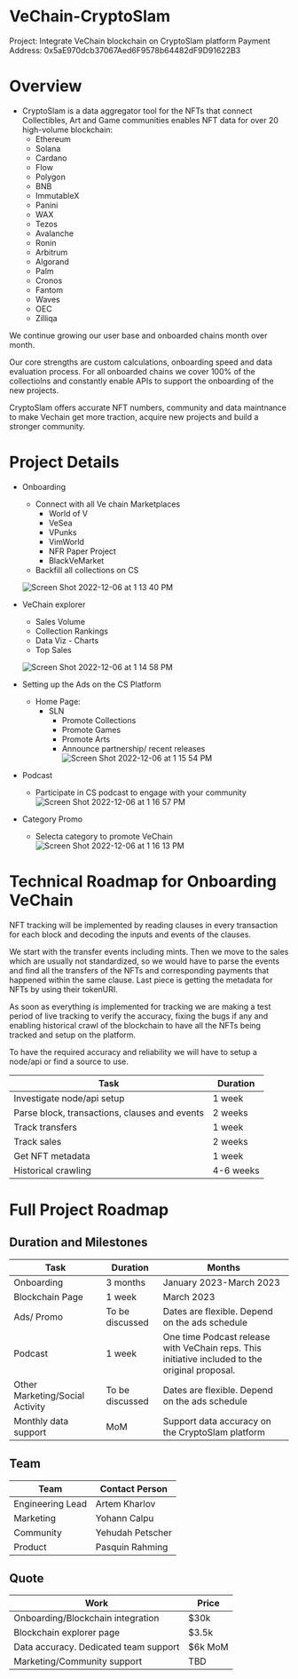 # VeChain-CryptoSlam
Project: Integrate VeChain blockchain on CryptoSlam platform
Payment Address: 0x5aE970dcb37067Aed6F9578b64482dF9D91622B3


# Overview
- CryptoSlam is a data aggregator tool for the NFTs that connect Collectibles, Art and Game communities enables NFT data for over 20 high-volume blockchain:
    - Ethereum
    - Solana
    - Cardano
    - Flow
    - Polygon
    - BNB
    - ImmutableX
    - Panini
    - WAX
    - Tezos
    - Avalanche
    - Ronin
    - Arbitrum
    - Algorand
    - Palm
    - Cronos
    - Fantom
    - Waves
    - OEC
    - Zilliqa

We continue growing our user base and onboarded chains month over month. 

Our core strengths are custom calculations, onboarding speed and data evaluation process. For all onboarded chains we cover 100% of the collectiolns and constantly enable APIs to support the onboarding of the new projects. 

CryptoSlam offers accurate NFT numbers, community and data maintnance to make Vechain get more traction, acquire new projects and build a stronger community.

# Project Details 
- Onboarding
    - Connect with all Ve chain Marketplaces
        - World of V
        - VeSea
        - VPunks
        - VimWorld
        - NFR Paper Project
        - BlackVeMarket
    - Backfill all collections on CS
    
    ![Screen Shot 2022-12-06 at 1 13 40 PM](https://user-images.githubusercontent.com/121036746/208442943-15b2c530-fc2c-4d66-b031-e1213bd4302f.png)

- VeChain explorer
    - Sales Volume
    - Collection Rankings
    - Data Viz - Charts
    - Top Sales
    
    ![Screen Shot 2022-12-06 at 1 14 58 PM](https://user-images.githubusercontent.com/121036746/208443477-6345461f-7e64-451d-a042-f2aca9bcd578.png)

- Setting up the Ads on the CS Platform
    - Home Page:
        - SLN
            - Promote Collections
            - Promote Games
            - Promote Arts
            - Announce partnership/ recent releases
            ![Screen Shot 2022-12-06 at 1 15 54 PM](https://user-images.githubusercontent.com/121036746/208443571-17f3f283-22b2-403e-8669-0baceeb7a8e7.png)
            
- Podcast
    - Participate in CS podcast to engage with your community
![Screen Shot 2022-12-06 at 1 16 57 PM](https://user-images.githubusercontent.com/121036746/208443698-0a0fbcef-72bb-4835-a33f-bae3053183b7.png)

- Category Promo
    - Selecta category to promote VeChain
![Screen Shot 2022-12-06 at 1 16 13 PM](https://user-images.githubusercontent.com/121036746/208443784-335f5025-b873-4658-ba8f-5258d1dc139f.png)


# Technical Roadmap for Onboarding VeChain

NFT tracking will be implemented by reading clauses in every transaction for each block and decoding the inputs and events of the clauses.

We start with the transfer events including mints. Then we move to the sales which are usually not standardized, so we would have to parse the events and find all the transfers of the NFTs and corresponding payments that happened within the same clause. Last piece is getting the metadata for NFTs by using their tokenURI.

As soon as everything is implemented for tracking we are making a test period of live tracking to verify the accuracy, fixing the bugs if any and enabling historical crawl of the blockchain to have all the NFTs being tracked and setup on the platform.

To have the required accuracy and reliability we will have to setup a node/api or find a source to use.

| Task | Duration |
| --- | --- |
| Investigate node/api setup | 1 week |
| Parse block, transactions, clauses and events | 2 weeks |
| Track transfers | 1 week |
| Track sales | 2 weeks |
| Get NFT metadata | 1 week |
| Historical crawling | 4-6 weeks |

# Full Project Roadmap
## Duration and Milestones
| Task | Duration | Months |
| --- | --- | --- |
| Onboarding | 3 months | January 2023-March 2023 |
| Blockchain Page | 1 week | March 2023 |
| Ads/ Promo | To be discussed  | Dates are flexible. Depend on the ads schedule |
| Podcast  | 1 week | One time Podcast release with VeChain reps. This initiative included to the original proposal.  |
| Other Marketing/Social Activity | To be discussed  | Dates are flexible. Depend on the ads schedule |
| Monthly data support | MoM | Support data accuracy on the CryptoSlam platform |

## Team
| Team | Contact Person|
| --- | --- |
| Engineering Lead  | Artem Kharlov |
| Marketing | Yohann Calpu |
| Community  | Yehudah Petscher |
| Product | Pasquin Rahming |

## Quote
| Work | Price|
| --- | --- |
| Onboarding/Blockchain integration | $30k |
| Blockchain explorer page | $3.5k |
| Data accuracy. Dedicated team support | $6k MoM |
| Marketing/Community support | TBD |

    
